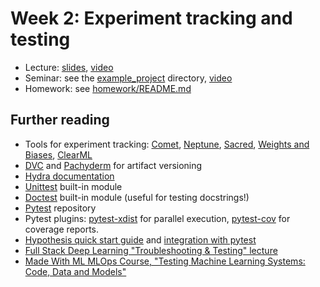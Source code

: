 # Week 2: Experiment tracking and testing

* Lecture: [slides](./lecture.pdf), [video](https://disk.yandex.ru/i/PPD0hT59TMPbrQ)
* Seminar: see the [example_project](./example_project) directory, [video](https://disk.yandex.ru/i/UklaZaGmKzcqgQ)
* Homework: see [homework/README.md](homework/README.md)

## Further reading
* Tools for experiment tracking: [Comet](https://www.comet.ml/site/), [Neptune](https://neptune.ai/), [Sacred](https://github.com/IDSIA/sacred), [Weights and Biases](https://wandb.ai/), [ClearML](https://clear.ml/)
* [DVC](https://dvc.org/) and [Pachyderm](https://www.pachyderm.com/) for artifact versioning
* [Hydra documentation](https://hydra.cc/docs/intro/)
* [Unittest](https://docs.python.org/3/library/unittest.html) built-in module
* [Doctest](https://docs.python.org/3/library/doctest.html) built-in module (useful for testing docstrings!)
* [Pytest](https://github.com/pytest-dev/pytest/) repository
* Pytest plugins: [pytest-xdist](https://pypi.org/project/pytest-xdist/) for parallel execution, [pytest-cov](https://pytest-cov.readthedocs.io/en/latest/readme.html) for coverage reports.
* [Hypothesis quick start guide](https://hypothesis.readthedocs.io/en/latest/quickstart.html) and [integration with pytest](https://hypothesis.readthedocs.io/en/latest/details.html#the-hypothesis-pytest-plugin)
* [Full Stack Deep Learning "Troubleshooting & Testing" lecture](https://fullstackdeeplearning.com/course/2022/lecture-3-troubleshooting-and-testing/#4-resources)
* [Made With ML MLOps Course, "Testing Machine Learning Systems: Code, Data and Models"](https://madewithml.com/courses/mlops/testing/)
